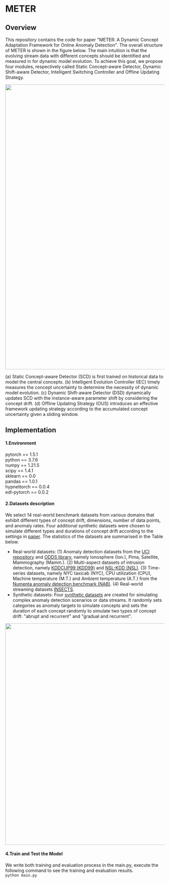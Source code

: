 # METER
 ## Overview 
This repository contains the code for paper "METER: A Dynamic Concept Adaptation Framework for Online Anomaly Detection". The overall structure of METER is shown in the figure below. The main intuition is that the evolving stream data with different concepts should be identified and measured in for dynamic model evolution.
To achieve this goal, we propose four modules, respectively called Static Concept-aware Detector, Dynamic Shift-aware Detector, Intelligent Switching Controller and Offline Updating Strategy. 

<img src="https://github.com/zjiaqi725/METER/blob/main/images/framework.png" width="900">  

(a) Static Concept-aware Detector (SCD) is first trained on historical data to model the central concepts. (b) Intelligent Evolution Controller (IEC) timely measures the  concept uncertainty to determine the necessity of dynamic model evolution. (c) Dynamic Shift-aware Detector (DSD) dynamically updates SCD with the instance-aware parameter shift by considering the concept drift.  (d) Offline Updating Strategy (OUS) introduces an effective framework updating strategy according to the accumulated concept uncertainty given a sliding window.

 ## Implementation 
#### 1.Environment  
pytorch == 1.5.1  
python == 3.7.6  
numpy == 1.21.5  
scipy == 1.4.1  
sklearn == 0.0  
pandas == 1.0.1  
hypnettorch == 0.0.4  
edl-pytorch == 0.0.2  

#### 2.Datasets description  
We select 14 real-world benchmark datasets from various domains that exhibit different types of concept drift, dimensions, number of data points, and anomaly rates. Four additional synthetic datasets were chosen to simulate different types and durations of concept drift according to the settings in [paper](https://dl.acm.org/doi/abs/10.1145/3534678.3539348). The statistics of the datasets are summarised in the Table below.  

* Real-world datasets: (1) Anomaly detection datasets from the [UCI repository](https://archive.ics.uci.edu/ml/index.php) and [ODDS library](http://odds.cs.stonybrook.edu/), namely Ionosphere (Ion.), Pima, Satellite, Mammography (Mamm.). (2) Multi-aspect datasets of intrusion detection, namely [KDDCUP99 (KDD99)](http://kdd.ics.uci.edu/databases/kddcup99/kddcup99.html) and [NSL-KDD (NSL)](https://www.unb.ca/cic/datasets/nsl.html). (3) Time-series datasets, namely
NYC taxicab (NYC), CPU utilization (CPU), Machine temperature (M.T.) and Ambient temperature (A.T.) from the [Numenta anomaly detection benchmark (NAB)](https://github.com/numenta/NAB). (4) Real-world streaming datasets [INSECTS](https://sites.google.com/view/uspdsrepository).
* Synthetic datasets: Four [synthetic datasets](https://www.dropbox.com/sh/a3fhtp9zjjujrwa/AAD_4wkFaULuK-uJinbtw81Oa?dl=0) are created for simulating complex anomaly detection scenarios or data streams. It randomly sets categories as anomaly targets to simulate concepts and sets the duration of each concept randomly to simulate two types of concept drift: "abrupt and recurrent" and "gradual and recurrent".

<img src="https://github.com/zjiaqi725/METER/blob/main/images/Statistical%20information%20of%20datasets.png" width="700" >  

#### 4.Train and Test the Model  
We write both training and evaluation process in the main.py, execute the following command to see the training and evaluation results.  
`python main.py`

